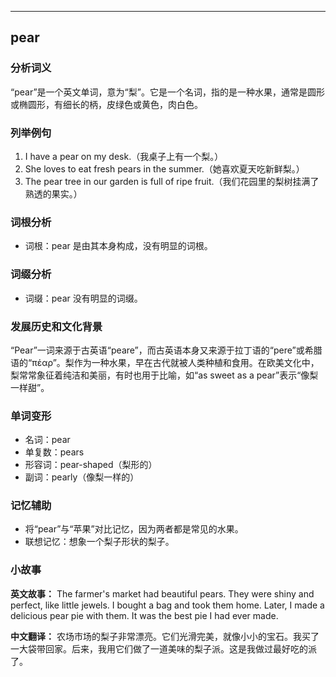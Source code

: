 
---------------
## pear
### 分析词义
“pear”是一个英文单词，意为“梨”。它是一个名词，指的是一种水果，通常是圆形或椭圆形，有细长的柄，皮绿色或黄色，肉白色。

### 列举例句
1. I have a pear on my desk.（我桌子上有一个梨。）
2. She loves to eat fresh pears in the summer.（她喜欢夏天吃新鲜梨。）
3. The pear tree in our garden is full of ripe fruit.（我们花园里的梨树挂满了熟透的果实。）

### 词根分析
- 词根：pear 是由其本身构成，没有明显的词根。

### 词缀分析
- 词缀：pear 没有明显的词缀。

### 发展历史和文化背景
“Pear”一词来源于古英语“peare”，而古英语本身又来源于拉丁语的“pere”或希腊语的“πέαρ”。梨作为一种水果，早在古代就被人类种植和食用。在欧美文化中，梨常常象征着纯洁和美丽，有时也用于比喻，如“as sweet as a pear”表示“像梨一样甜”。

### 单词变形
- 名词：pear
- 单复数：pears
- 形容词：pear-shaped（梨形的）
- 副词：pearly（像梨一样的）

### 记忆辅助
- 将“pear”与“苹果”对比记忆，因为两者都是常见的水果。
- 联想记忆：想象一个梨子形状的梨子。

### 小故事
**英文故事：**
The farmer's market had beautiful pears. They were shiny and perfect, like little jewels. I bought a bag and took them home. Later, I made a delicious pear pie with them. It was the best pie I had ever made.

**中文翻译：**
农场市场的梨子非常漂亮。它们光滑完美，就像小小的宝石。我买了一大袋带回家。后来，我用它们做了一道美味的梨子派。这是我做过最好吃的派了。

